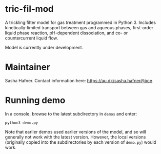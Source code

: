 # tric-fil-mod
A trickling filter model for gas treatment programmed in Python 3.
Includes kinetically-limited transport between gas and aqueous phases, first-order liquid phase reaction, pH-dependent dissociation, and co- or countercurrent liquid flow.

Model is currently under development.

# Maintainer
Sasha Hafner.
Contact information here: <https://au.dk/sasha.hafner@bce>.

# Running demo
In a console, browse to the latest subdirectory in `demos` and enter:

```
python3 demo.py
```

Note that earlier demos used earlier versions of the model, and so will generally not work with the latest version.
However, the local versions (originally copied into the subdirectories by each version of `demo.py`) would work.


